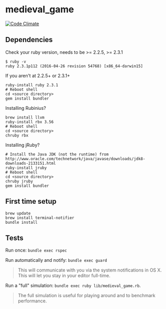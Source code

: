 # medieval_game

[![Code Climate](https://codeclimate.com/github/vosechu/medieval_game/badges/gpa.svg)](https://codeclimate.com/github/vosechu/medieval_game)

## Dependencies

Check your ruby version, needs to be >= 2.2.5, >= 2.3.1

```
$ ruby -v
ruby 2.3.1p112 (2016-04-26 revision 54768) [x86_64-darwin15]
```

If you aren't at 2.2.5+ or 2.3.1+

```
ruby-install ruby 2.3.1
# Reboot shell
cd <source directory>
gem install bundler
```

Installing Rubinius?

```
brew install llvm
ruby-install rbx 3.56
# Reboot shell
cd <source directory>
chruby rbx
```

Installing jRuby?

```
# Install the Java JDK (not the runtime) from http://www.oracle.com/technetwork/java/javase/downloads/jdk8-downloads-2133151.html
ruby-install jruby
# Reboot shell
cd <source directory>
chruby jruby
gem install bundler
```

## First time setup

```
brew update
brew install terminal-notifier
bundle install
```

## Tests

Run once: `bundle exec rspec`

Run automatically and notify: `bundle exec guard`

> This will communicate with you via the system notifications in OS X. This will let you stay in your editor full-time.

Run a "full" simulation: `bundle exec ruby lib/medieval_game.rb`. 

> The full simulation is useful for playing around and to benchmark performance. 
